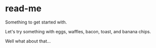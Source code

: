 # read-me
Something to get started with.

Let's try something with eggs, waffles, bacon, toast, and banana chips. 


Well what about that... 

